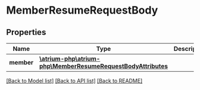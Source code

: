 # MemberResumeRequestBody

## Properties
Name | Type | Description | Notes
------------ | ------------- | ------------- | -------------
**member** | [**\atrium-php\atrium-php\MemberResumeRequestBodyAttributes**](MemberResumeRequestBodyAttributes.md) |  | [optional] 

[[Back to Model list]](../README.md#documentation-for-models) [[Back to API list]](../README.md#documentation-for-api-endpoints) [[Back to README]](../README.md)


